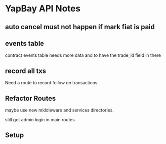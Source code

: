 # YapBay API Notes

## auto cancel must not happen if mark fiat is paid

## events table

contract events table needs more data and to have the trade_id field in there

## record all txs

Need a route to record follow on transactions

## Refactor Routes

maybe use new middleware and services directories.

still got admin login in main routes

## Setup

<!-- tail -f api.log
tail -f events.log
psql -h localhost -U yapbay -d yapbay -->
